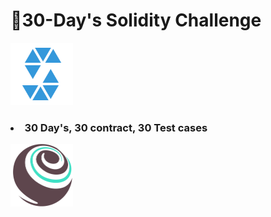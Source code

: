 <h1>🚀30-Day's Solidity Challenge</h1>

<img src='./img/sol150.png' width=100 />

<h3>
  <li>30 Day's, 30 contract, 30 Test cases</li>
</h3>

<img src='./img/Trufflelogo.png' width=100 />
